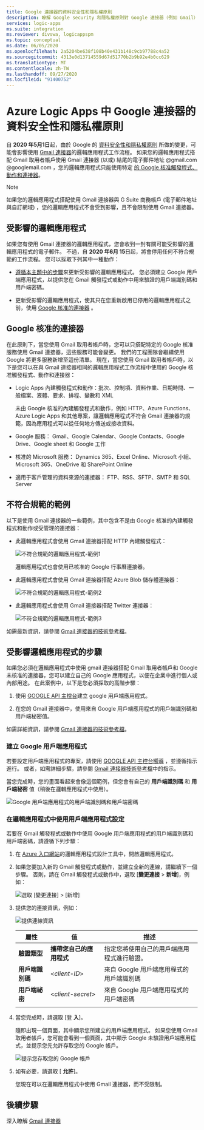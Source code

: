 ```yaml
---
title: Google 連接器的資料安全性和隱私權原則
description: 瞭解 Google security 和隱私權原則對 Google 連接器（例如 Gmail）在 Azure Logic Apps 的影響
services: logic-apps
ms.suite: integration
ms.reviewer: divswa, logicappspm
ms.topic: conceptual
ms.date: 06/05/2020
ms.openlocfilehash: 2a5204be638f108b40e431b148c9cb97788c4a52
ms.sourcegitcommit: 4313e0d13714559d67d51770b2b9b92e4b0cc629
ms.translationtype: MT
ms.contentlocale: zh-TW
ms.lasthandoff: 09/27/2020
ms.locfileid: "91400752"
---
```

# <a name="data-security-and-privacy-policies-for-google-connectors-in-azure-logic-apps"></a>Azure Logic Apps 中 Google 連接器的資料安全性和隱私權原則

自 **2020 年5月1日**起，由於 Google 的 [資料安全性和隱私權原則](https://www.blog.google/technology/safety-security/project-strobe/) 所做的變更，可能會影響使用 [Gmail 連接器](/connectors/gmail/)的邏輯應用程式工作流程。 如果您的邏輯應用程式搭配 Gmail 取用者帳戶使用 Gmail 連接器 (以或) 結尾的電子郵件地址 @gmail.com @googlemail.com ，您的邏輯應用程式只能使用特定 [的 Google 核准觸發程式、動作和連接器](#approved-connectors)。

> [!NOTE]
> 如果您的邏輯應用程式搭配使用 Gmail 連接器與 G Suite 商務帳戶 (電子郵件地址與自訂網域) ，您的邏輯應用程式不會受到影響，且不會限制使用 Gmail 連接器。

## <a name="affected-logic-apps"></a>受影響的邏輯應用程式

如果您有使用 Gmail 連接器的邏輯應用程式，您會收到一封有關可能受影響的邏輯應用程式的電子郵件。 不過，自 **2020 年6月 15**日起，將會停用任何不符合規範的工作流程。 您可以採取下列其中一種動作：

* [遵循本主題中的步驟](#update-affected-workflows)來更新受影響的邏輯應用程式。 您必須建立 Google 用戶端應用程式，以提供您在 Gmail 觸發程式或動作中用來驗證的用戶端識別碼和用戶端密碼。

* 更新受影響的邏輯應用程式，使其只在您重新啟用已停用的邏輯應用程式之前，使用 [Google 核准的連接器](#approved-connectors) 。

<a name="approved-connectors"></a>

## <a name="google-approved-connectors"></a>Google 核准的連接器

在此原則下，當您使用 Gmail 取用者帳戶時，您可以只搭配特定的 Google 核准服務使用 Gmail 連接器，這些服務可能會變更。 我們的工程團隊會繼續使用 Google 將更多服務新增至這份清單。 現在，當您使用 Gmail 取用者帳戶時，以下是您可以在與 Gmail 連接器相同的邏輯應用程式工作流程中使用的 Google 核准觸發程式、動作和連接器：

* Logic Apps 內建觸發程式和動作：批次、控制項、資料作業、日期時間、一般檔案、液體、要求、排程、變數和 XML

  未由 Google 核准的內建觸發程式和動作，例如 HTTP、Azure Functions、Azure Logic Apps 和其他專案，讓邏輯應用程式不符合 Gmail 連接器的規範，因為應用程式可以從任何地方傳送或接收資料。

* Google 服務： Gmail、Google Calendar、Google Contacts、Google Drive、Google sheet 和 Google 工作

* 核准的 Microsoft 服務： Dynamics 365、Excel Online、Microsoft 小組、Microsoft 365、OneDrive 和 SharePoint Online

* 適用于客戶管理的資料來源的連接器： FTP、RSS、SFTP、SMTP 和 SQL Server

## <a name="non-compliant-examples"></a>不符合規範的範例

以下是使用 Gmail 連接器的一些範例，其中包含不是由 Google 核准的內建觸發程式和動作或受管理的連接器：

* 此邏輯應用程式會使用 Gmail 連接器搭配 HTTP 內建觸發程式：

  ![不符合規範的邏輯應用程式-範例1](./media/connectors-google-data-security-privacy-policy/not-compliant-logic-app-1.png)
  
  邏輯應用程式也會使用已核准的 Google 行事曆連接器。

* 此邏輯應用程式會使用 Gmail 連接器搭配 Azure Blob 儲存體連接器：

  ![不符合規範的邏輯應用程式-範例2](./media/connectors-google-data-security-privacy-policy/not-compliant-logic-app-2.png)

* 此邏輯應用程式會使用 Gmail 連接器搭配 Twitter 連接器：

  ![不符合規範的邏輯應用程式-範例3](./media/connectors-google-data-security-privacy-policy/not-compliant-logic-app-3.png)

如需最新資訊，請參閱 [Gmail 連接器的技術參考檔](/connectors/gmail/)。

<a name="update-affected-workflows"></a>

## <a name="steps-for-affected-logic-apps"></a>受影響邏輯應用程式的步驟

如果您必須在邏輯應用程式中使用 gmail 連接器搭配 Gmail 取用者帳戶和 Google 未核准的連接器，您可以建立自己的 Google 應用程式，以便在企業中進行個人或內部用途。 在此案例中，以下是您必須採取的高階步驟：

1. 使用 [GOOGLE API 主控台](https://console.developers.google.com)建立 google 用戶端應用程式。

1. 在您的 Gmail 連接器中，使用來自 Google 用戶端應用程式的用戶端識別碼和用戶端秘密值。

如需詳細資訊，請參閱 [Gmail 連接器的技術參考檔](/connectors/gmail/#authentication-and-bring-your-own-application)。

### <a name="create-google-client-app"></a>建立 Google 用戶端應用程式

若要設定用戶端應用程式的專案，請使用 [GOOGLE API 主控台嚮導](https://console.developers.google.com/start/api?id=gmail&credential=client_key) ，並遵循指示進行。 或者，如需詳細步驟，請參閱 [Gmail 連接器技術參考檔](/connectors/gmail/#authentication-and-bring-your-own-application)中的指示。

當您完成時，您的畫面看起來會像這個範例，但您會有自己的 **用戶端識別碼** 和 **用戶端秘密** 值（稍後在邏輯應用程式中使用）。

![Google 用戶端應用程式的用戶端識別碼和用戶端密碼](./media/connectors-google-data-security-privacy-policy/google-api-console.png)

### <a name="use-client-app-settings-in-logic-app"></a>在邏輯應用程式中使用用戶端應用程式設定

若要在 Gmail 觸發程式或動作中使用 Google 用戶端應用程式的用戶端識別碼和用戶端密碼，請遵循下列步驟：

1. 在 [Azure 入口網站](https://portal.azure.com)的邏輯應用程式設計工具中，開啟邏輯應用程式。

1. 如果您要加入新的 Gmail 觸發程式或動作，並建立全新的連線，請繼續下一個步驟。 否則，請在 Gmail 觸發程式或動作中，選取 [**變更連接**  >  **新增**]，例如：

   ![選取 [變更連接] > [新增]](./media/connectors-google-data-security-privacy-policy/change-gmail-connection.png)

1. 提供您的連接資訊，例如：

   ![提供連線資訊](./media/connectors-google-data-security-privacy-policy/authentication-type-bring-your-own.png)

   | 屬性 | 值 | 描述 |
   |----------|-------|-------------|
   | **驗證類型** | **攜帶您自己的應用程式** | 指定您將使用自己的用戶端應用程式進行驗證。 |
   | **用戶端識別碼** | <*client-ID*> | 來自 Google 用戶端應用程式的用戶端識別碼 |
   | **用戶端祕密** | <*client-secret*> | 來自 Google 用戶端應用程式的用戶端密碼 |
   ||||

1. 當您完成時，請選取 [登 **入**]。

   隨即出現一個頁面，其中顯示您所建立的用戶端應用程式。 如果您使用 Gmail 取用者帳戶，您可能會看到一個頁面，其中顯示 Google 未驗證用戶端應用程式，並提示您先允許存取您的 Google 帳戶。

   ![提示您存取您的 Google 帳戶](./media/connectors-google-data-security-privacy-policy/allow-access-authorized-domain.png)

1. 如有必要，請選取 [ **允許**]。

   您現在可以在邏輯應用程式中使用 Gmail 連接器，而不受限制。

## <a name="next-steps"></a>後續步驟

深入瞭解 [Gmail 連接器](/connectors/gmail/)

